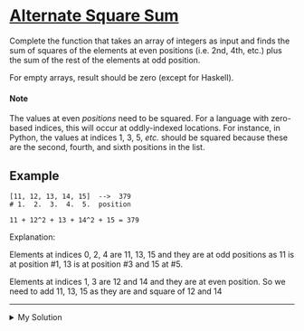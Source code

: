 # [Alternate Square Sum](https://www.codewars.com/kata/559d7951ce5e0da654000073)

Complete the function that takes an array of integers as input and finds the sum of squares of the elements at even
positions (i.e. 2nd, 4th, etc.) plus the sum of the rest of the elements at odd position.

For empty arrays, result should be zero (except for Haskell).

#### Note

The values at even _positions_ need to be squared. For a language with zero-based indices, this will occur at
oddly-indexed locations. For instance, in Python, the values at indices 1, 3, 5, _etc._ should be squared because these
are the second, fourth, and sixth positions in the list.

## Example

    [11, 12, 13, 14, 15]  -->  379
    # 1.  2.  3.  4.  5.  position

    11 + 12^2 + 13 + 14^2 + 15 = 379

Explanation:

Elements at indices 0, 2, 4 are 11, 13, 15 and they are at odd positions as 11 is at position #1, 13 is at position #3
and 15 at #5.

Elements at indices 1, 3 are 12 and 14 and they are at even position. So we need to add 11, 13, 15 as they are and
square of 12 and 14

---

<details><summary>My Solution</summary>

```js
function alternateSqSum(arr) {
  return arr.reduce((total, cur, i) => {
    return total + (i % 2 ? cur ** 2 : cur);
  }, 0);
}
```

</details>
